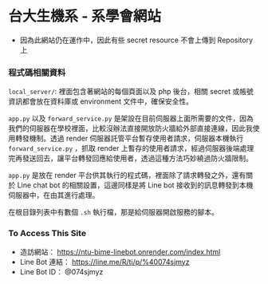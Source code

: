 # 台大生機系 - 系學會網站

* 因為此網站仍在運作中，因此有些 secret resource 不會上傳到 Repository 上

### 程式碼相關資料

`local_server/`:
裡面包含著網站的每個頁面以及 php 後台，相關 secret 或帳號資訊都會放在資料庫或 environment 文件中，確保安全性。

`app.py` 以及 `forward_service.py` 是架設在目前伺服器上面所需要的文件，因為我們的伺服器在學校裡面，比較沒辦法直接開放防火牆給外部直接連線，因此我使用轉發機制。透過 render 伺服器託管平台暫存使用者請求，伺服器本機執行 `forward_service.py` ，抓取 render 上暫存的使用者請求，經過伺服器後端處理完再發送回去，讓平台轉發回應給使用者，透過這種方法巧妙繞過防火牆限制。

`app.py` 是放在 render 平台供其執行的程式碼，裡面除了請求轉發之外，還有關於 Line chat bot 的相關設置，這邊同樣是將 Line bot 接收到的訊息轉發到本機伺服器中，在由其進行處理。

在根目錄列表中有數個 `.sh` 執行檔，那是給伺服器開啟服務的腳本。

### To Access This Site

* 造訪網站： https://ntu-bime-linebot.onrender.com/index.html
* Line Bot 連結： https://line.me/R/ti/p/%40074sjmyz
* Line Bot ID： @074sjmyz